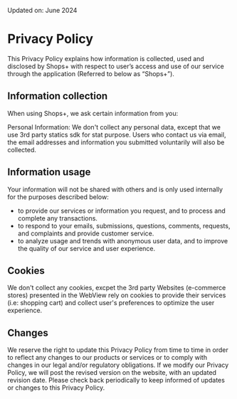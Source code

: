 Updated on: June 2024

# Privacy Policy

This Privacy Policy explains how information is collected, used and disclosed by Shops+ with respect to user’s access and use of our service through the application (Referred to below as “Shops+”).

## Information collection

When using Shops+, we ask certain information from you:

Personal Information: We don't collect any personal data, except that we use 3rd party statics sdk for stat purpose. Users who contact us via email, the email addresses and information you submitted voluntarily will also be collected.

## Information usage

Your information will not be shared with others and is only used internally for the purposes described below:

* to provide our services or information you request, and to process and complete any transactions.
* to respond to your emails, submissions, questions, comments, requests, and complaints and provide customer service.
* to analyze usage and trends with anonymous user data, and to improve the quality of our service and user experience.

## Cookies

We don't collect any cookies, excpet the 3rd party Websites (e-commerce stores) presented in the WebView rely on cookies to provide their services (i.e: shopping cart) and collect user's preferences to optimize the user experience. 

## Changes

We reserve the right to update this Privacy Policy from time to time in order to reflect any changes to our products or services or to comply with changes in our legal and/or regulatory obligations. If we modify our Privacy Policy, we will post the revised version on the website, with an updated revision date. Please check back periodically to keep informed of updates or changes to this Privacy Policy.
